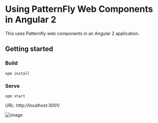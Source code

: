 # Using PatternFly Web Components in Angular 2
This uses Patternfly web components in an Angular 2 application.


## Getting started
### Build
    npm install
### Serve
    npm start
URL: http://localhost:3001/

![image](https://cloud.githubusercontent.com/assets/12733153/19941635/497d8280-a107-11e6-89d1-e3de223294b9.png)